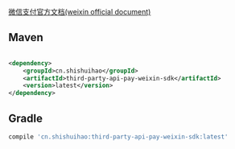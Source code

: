 [微信支付官方文档(weixin official document)](https://pay.weixin.qq.com/wiki/doc/api/index.html)

## Maven

```xml

<dependency>
    <groupId>cn.shishuihao</groupId>
    <artifactId>third-party-api-pay-weixin-sdk</artifactId>
    <version>latest</version>
</dependency>
```

## Gradle

``` groovy
compile 'cn.shishuihao:third-party-api-pay-weixin-sdk:latest'
```

